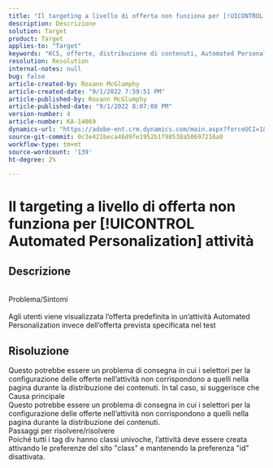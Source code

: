 ```yaml
---
title: "Il targeting a livello di offerta non funziona per [!UICONTROL Automated Personalization] attività"
description: Descrizione
solution: Target
product: Target
applies-to: "Target"
keywords: "KCS, offerte, distribuzione di contenuti, Automated Personalization, Target"
resolution: Resolution
internal-notes: null
bug: false
article-created-by: Roxann McGlumphy
article-created-date: "9/1/2022 7:59:51 PM"
article-published-by: Roxann McGlumphy
article-published-date: "9/1/2022 8:07:08 PM"
version-number: 4
article-number: KA-14069
dynamics-url: "https://adobe-ent.crm.dynamics.com/main.aspx?forceUCI=1&pagetype=entityrecord&etn=knowledgearticle&id=9cd741a0-302a-ed11-9db1-002248086a27"
source-git-commit: 0c3e421beca46d9fe1952b1f98538a50697216a0
workflow-type: tm+mt
source-wordcount: '139'
ht-degree: 2%

---
```


# Il targeting a livello di offerta non funziona per [!UICONTROL Automated Personalization] attività

## Descrizione

<br>Problema/Sintomi<br><br>
Agli utenti viene visualizzata l’offerta predefinita in un’attività Automated Personalization invece dell’offerta prevista specificata nel test


## Risoluzione


Questo potrebbe essere un problema di consegna in cui i selettori per la configurazione delle offerte nell’attività non corrispondono a quelli nella pagina durante la distribuzione dei contenuti. In tal caso, si suggerisce che
<br>Causa principale<br>
Questo potrebbe essere un problema di consegna in cui i selettori per la configurazione delle offerte nell’attività non corrispondono a quelli nella pagina durante la distribuzione dei contenuti.
<br>Passaggi per risolvere/risolvere<br>
Poiché tutti i tag div hanno classi univoche, l’attività deve essere creata attivando le preferenze del sito &quot;class&quot; e mantenendo la preferenza &quot;id&quot; disattivata.


